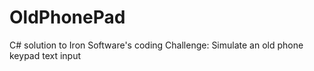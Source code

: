 # OldPhonePad
C# solution to Iron Software's coding Challenge: Simulate an old phone keypad text input
